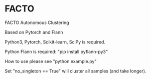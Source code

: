 # FACTO
FACTO Autonomous Clustering

Based on Pytorch and Flann

Python3, Pytorch, Scikit-learn, SciPy is required.

Python Flann is required: "pip install pyflann-py3"

How to use please see "python example.py" 

Set "no_singleton == True" will cluster all samples (and take longer).
